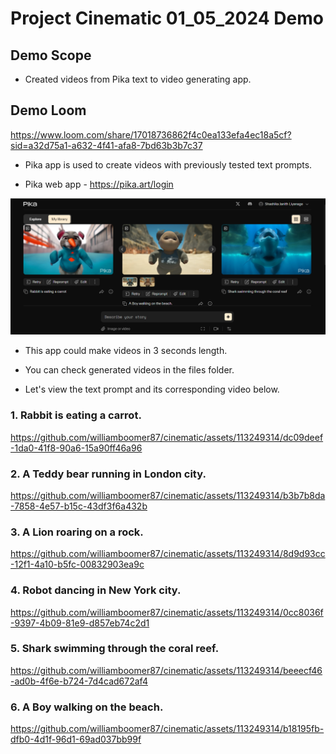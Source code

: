 # Project Cinematic 01_05_2024 Demo

## Demo Scope

* Created videos from Pika text to video generating app.

## Demo Loom

https://www.loom.com/share/17018736862f4c0ea133efa4ec18a5cf?sid=a32d75a1-a632-4f41-afa8-7bd63b3b7c37

* Pika app is used to create videos with previously tested text prompts.

* Pika web app - https://pika.art/login

![Pika web app interface](files/01_05_2024/cinematic_demo_01_05_2024.png)

* This app could make videos in 3 seconds length.

* You can check generated videos in the files folder.

* Let's view the text prompt and its corresponding video below.

### 1. Rabbit is eating a carrot.

https://github.com/williamboomer87/cinematic/assets/113249314/dc09deef-1da0-41f8-90a6-15a90ff46a96

### 2. A Teddy bear running in London city.

https://github.com/williamboomer87/cinematic/assets/113249314/b3b7b8da-7858-4e57-b15c-43df3f6a432b

### 3. A Lion roaring on a rock.

https://github.com/williamboomer87/cinematic/assets/113249314/8d9d93cc-12f1-4a10-b5fc-00832903ea9c

### 4. Robot dancing in New York city.

https://github.com/williamboomer87/cinematic/assets/113249314/0cc8036f-9397-4b09-81e9-d857eb74c2d1

### 5. Shark swimming through the coral reef.

https://github.com/williamboomer87/cinematic/assets/113249314/beeecf46-ad0b-4f6e-b724-7d4cad672af4

### 6. A Boy walking on the beach.

https://github.com/williamboomer87/cinematic/assets/113249314/b18195fb-dfb0-4d1f-96d1-69ad037bb99f
